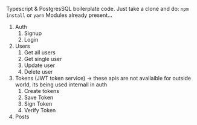 Typescript & PostgresSQL boilerplate code.
Just take a clone and do:
``npm install``
or
``yarn``
Modules already present...
1. Auth
   1. Signup
   2. Login
2. Users
   1. Get all users
   2. Get single user
   3. Update user
   4. Delete user
3. Tokens (JWT token service) -> these apis are not availaible for outside world, its being used internall in auth
   1. Create tokens
   2. Save Token
   3. Sign Token
   4. Verify Token
4. Posts

